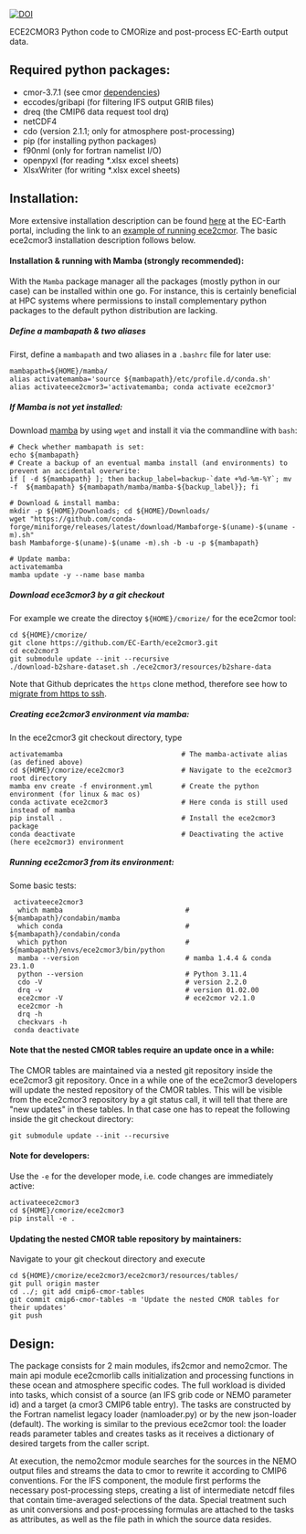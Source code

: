 [![DOI](https://zenodo.org/badge/DOI/10.5281/zenodo.1051094.svg)](https://doi.org/10.5281/zenodo.1051094)

ECE2CMOR3 Python code to CMORize and post-process EC-Earth output data.

## Required python packages:

* cmor-3.7.1 (see cmor [dependencies](https://anaconda.org/conda-forge/cmor/files))
* eccodes/gribapi (for filtering IFS output GRIB files)
* dreq (the CMIP6 data request tool drq)
* netCDF4
* cdo (version 2.1.1; only for atmosphere post-processing)
* pip (for installing python packages)
* f90nml (only for fortran namelist I/O)
* openpyxl (for reading *.xlsx excel sheets)
* XlsxWriter (for writing *.xlsx excel sheets)

## Installation:

More extensive installation description can be found [here](https://dev.ec-earth.org/projects/cmip6/wiki/Installation_of_ece2cmor3) at the EC-Earth portal, including the link to an [example of running ece2cmor](https://dev.ec-earth.org/projects/cmip6/wiki/Step-by-step_guide_for_making_CMIP6_experiments#Cmorisation-with-ece2cmor-v120). The basic ece2cmor3 installation description follows below.

#### Installation & running with Mamba (strongly recommended):
With the `Mamba` package manager all the packages (mostly python in our case) can be installed within one go. For instance, this is certainly beneficial at HPC systems where permissions to install complementary python packages to the default python distribution are lacking.

##### Define a mambapath & two aliases

First, define a `mambapath` and two aliases in a `.bashrc` file for later use:
 ```shell
 mambapath=${HOME}/mamba/
 alias activatemamba='source ${mambapath}/etc/profile.d/conda.sh'
 alias activateece2cmor3='activatemamba; conda activate ece2cmor3'
 ```

##### If Mamba is not yet installed:

Download [mamba](https://github.com/conda-forge/miniforge/releases/latest/) by using `wget` and install it via the commandline with `bash`:
 ```shell
 # Check whether mambapath is set:
 echo ${mambapath}
 # Create a backup of an eventual mamba install (and environments) to prevent an accidental overwrite:
 if [ -d ${mambapath} ]; then backup_label=backup-`date +%d-%m-%Y`; mv -f  ${mambapath} ${mambapath/mamba/mamba-${backup_label}}; fi
 
 # Download & install mamba:
 mkdir -p ${HOME}/Downloads; cd ${HOME}/Downloads/
 wget "https://github.com/conda-forge/miniforge/releases/latest/download/Mambaforge-$(uname)-$(uname -m).sh"
 bash Mambaforge-$(uname)-$(uname -m).sh -b -u -p ${mambapath}
 
 # Update mamba:
 activatemamba
 mamba update -y --name base mamba
 ```


##### Download ece3cmor3 by a git checkout

For example we create the directoy `${HOME}/cmorize/` for the ece2cmor tool:

```shell
cd ${HOME}/cmorize/
git clone https://github.com/EC-Earth/ece2cmor3.git
cd ece2cmor3
git submodule update --init --recursive
./download-b2share-dataset.sh ./ece2cmor3/resources/b2share-data
```
Note that Github depricates the `https` clone method, therefore see how to [migrate from https to ssh](https://github.com/EC-Earth/ece2cmor3/wiki/instruction-how-to-change-from-https-to-ssh).

##### Creating ece2cmor3 environment via mamba:
In the ece2cmor3 git checkout directory, type
```shell
activatemamba                             # The mamba-activate alias (as defined above)
cd ${HOME}/cmorize/ece2cmor3              # Navigate to the ece2cmor3 root directory
mamba env create -f environment.yml       # Create the python environment (for linux & mac os)
conda activate ece2cmor3                  # Here conda is still used instead of mamba
pip install .                             # Install the ece2cmor3 package
conda deactivate                          # Deactivating the active (here ece2cmor3) environment
```

##### Running ece2cmor3 from its environment:

Some basic tests:
```shell
 activateece2cmor3
  which mamba                              # ${mambapath}/condabin/mamba
  which conda                              # ${mambapath}/condabin/conda
  which python                             # ${mambapath}/envs/ece2cmor3/bin/python
  mamba --version                          # mamba 1.4.4 & conda 23.1.0
  python --version                         # Python 3.11.4
  cdo -V                                   # version 2.2.0
  drq -v                                   # version 01.02.00
  ece2cmor -V                              # ece2cmor v2.1.0
  ece2cmor -h
  drq -h
  checkvars -h
 conda deactivate
```

#### Note that the nested CMOR tables require an update once in a while: 

The CMOR tables are maintained via a nested git repository inside the ece2cmor3 git repository. 
Once in a while one of the ece2cmor3 developers will update the nested repository of the CMOR tables. 
This will be visible from the ece2cmor3 repository by a git status call, it will tell that there are "new updates" in these tables. 
In that case one has to repeat the following inside the git checkout directory:
```shell
git submodule update --init --recursive
```

#### Note for developers: 

Use the `-e` for the developer mode, i.e. code changes are immediately active:
```shell
activateece2cmor3
cd ${HOME}/cmorize/ece2cmor3
pip install -e .
```

#### Updating the nested CMOR table repository by maintainers:
Navigate to your git checkout directory and execute
```shell
cd ${HOME}/cmorize/ece2cmor3/ece2cmor3/resources/tables/
git pull origin master
cd ../; git add cmip6-cmor-tables
git commit cmip6-cmor-tables -m 'Update the nested CMOR tables for their updates'
git push
```

## Design:

The package consists for 2 main modules, ifs2cmor and nemo2cmor. The main api module ece2cmorlib calls initialization and processing functions in these ocean and atmosphere specific codes. The full workload is divided into tasks, which consist of a source (an IFS grib code or NEMO parameter id) and a target (a cmor3 CMIP6 table entry). The tasks are constructed by the Fortran namelist legacy loader (namloader.py) or by the new json-loader (default). The working is similar to the previous ece2cmor tool: the loader reads parameter tables and creates tasks as it receives a dictionary of desired targets from the caller script.

At execution, the nemo2cmor module searches for the sources in the NEMO output files and streams the data to cmor to rewrite it according to CMIP6 conventions. For the IFS component, the module first performs the necessary post-processing steps, creating a list of intermediate netcdf files that contain time-averaged selections of the data. Special treatment such as unit conversions and post-processing formulas are attached to the tasks as attributes, as well as the file path in which the source data resides.

